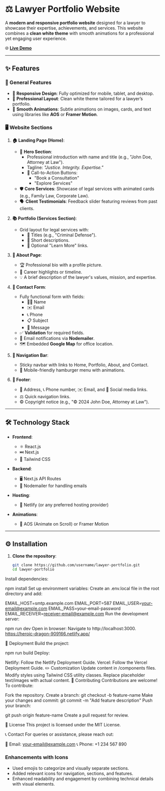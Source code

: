 # ⚖️ Lawyer Portfolio Website  

A **modern and responsive portfolio website** designed for a lawyer to showcase their expertise, achievements, and services. This website combines a **clean white theme** with smooth animations for a professional yet engaging user experience.  

🌐 **[Live Demo](https://heroic-dragon-909166.netlify.app/)**  

---

## ✨ Features  

### 🌟 General Features  
- 📱 **Responsive Design**: Fully optimized for mobile, tablet, and desktop.  
- 🎨 **Professional Layout**: Clean white theme tailored for a lawyer’s portfolio.  
- 🎥 **Smooth Animations**: Subtle animations on images, cards, and text using libraries like **AOS** or **Framer Motion**.  

### 🖥️ Website Sections  
1. **🏠 Landing Page (Home)**:  
   - 👋 **Hero Section**:  
     - Professional introduction with name and title (e.g., "John Doe, Attorney at Law").  
     - Tagline: *"Justice. Integrity. Expertise."*  
     - 📌 Call-to-Action Buttons:  
       - "Book a Consultation"  
       - "Explore Services"  
   - 🛡️ **Core Services**: Showcase of legal services with animated cards (e.g., Family Law, Corporate Law).  
   - 🗣️ **Client Testimonials**: Feedback slider featuring reviews from past clients.  

2. **📚 Portfolio (Services Section)**:  
   - Grid layout for legal services with:  
     - 📝 Titles (e.g., "Criminal Defense").  
     - 📄 Short descriptions.  
     - 🔗 Optional "Learn More" links.  

3. **📖 About Page**:  
   - 🏆 Professional bio with a profile picture.  
   - 📜 Career highlights or timeline.  
   - 💡 A brief description of the lawyer's values, mission, and expertise.  

4. **📧 Contact Form**:  
   - Fully functional form with fields:  
     - 🧑‍💼 Name  
     - ✉️ Email  
     - 📞 Phone  
     - 📋 Subject  
     - 💬 Message  
   - ✅ **Validation** for required fields.  
   - 📩 Email notifications via **Nodemailer**.  
   - 🗺️ Embedded **Google Map** for office location.  

5. **🧭 Navigation Bar**:  
   - Sticky navbar with links to Home, Portfolio, About, and Contact.  
   - 🍔 Mobile-friendly hamburger menu with animations.  

6. **🔗 Footer**:  
   - 📍 Address, 📞 Phone number, ✉️ Email, and 🔗 Social media links.  
   - ⚖️ Quick navigation links.  
   - © Copyright notice (e.g., "© 2024 John Doe, Attorney at Law").  

---

## 🛠️ Technology Stack  

- **Frontend**:  
  - ⚛️ React.js  
  - ⏭️ Next.js  
  - 🌈 Tailwind CSS  

- **Backend**:  
  - 🖥️ Next.js API Routes  
  - 📧 Nodemailer for handling emails  

- **Hosting**:  
  - 🚀 Netlify (or any preferred hosting provider)  

- **Animations**:  
  - 💫 AOS (Animate on Scroll) or Framer Motion  

---

## ⚙️ Installation  

1. **Clone the repository**:  
   ```bash
   git clone https://github.com/username/lawyer-portfolio.git
   cd lawyer-portfolio
Install dependencies:

npm install
Set up environment variables:
Create an .env.local file in the root directory and add:

EMAIL_HOST=smtp.example.com
EMAIL_PORT=587
EMAIL_USER=your-email@example.com
EMAIL_PASS=your-email-password
EMAIL_RECEIVER=receiver-email@example.com
Run the development server:

npm run dev
Open in browser:
Navigate to http://localhost:3000.
https://heroic-dragon-909166.netlify.app/

🚀 Deployment
Build the project:


npm run build
Deploy:

Netlify: Follow the Netlify Deployment Guide.
Vercel: Follow the Vercel Deployment Guide.
✏️ Customization
Update content in /components files.
Modify styles using Tailwind CSS utility classes.
Replace placeholder text/images with actual content.
🤝 Contributing
Contributions are welcome! To contribute:

Fork the repository.
Create a branch:
git checkout -b feature-name
Make your changes and commit:
git commit -m "Add feature description"
Push your branch:

git push origin feature-name
Create a pull request for review.

📝 License
This project is licensed under the MIT License.

📞 Contact
For queries or assistance, please reach out:

📧 Email: your-email@example.com
📞 Phone: +1 234 567 890

### **Enhancements with Icons**  
- Used emojis to categorize and visually separate sections.  
- Added relevant icons for navigation, sections, and features.  
- Enhanced readability and engagement by combining technical details with visual elements.  
